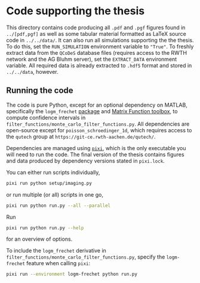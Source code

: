 # Code supporting the thesis
This directory contains code producing all `.pdf` and `.pgf` figures found in `../[pdf,pgf]` as well as some tabular material formatted as LaTeX source code in `../../data/`.
It can also run all simulations supporting the the thesis. To do this, set the `RUN_SIMULATION` environment variable to `"True"`. To freshly extract data from the `QCoDeS` database files (requires access to the RWTH network and the AG Bluhm server), set the `EXTRACT_DATA` environment variable. All required data is already extracted to `.hdf5` format and stored in `../../data`, however.

## Running the code
The code is pure Python, except for an optional dependency on MATLAB, specifically the `logm_frechet` [package](https://www.mathworks.com/matlabcentral/fileexchange/38894-matrix-logarithm-with-frechet-derivatives-and-condition-number) and [Matrix Function toolbox](https://www.mathworks.com/matlabcentral/fileexchange/20820-the-matrix-function-toolbox), to compute confidence intervals in `filter_functions/monte_carlo_filter_functions.py`.
All dependencies are open-source except for `poisson_schroedinger_1d`, which requires access to the `qutech` group at `https://git-ce.rwth-aachen.de/qutech/`.

Dependencies are managed using [`pixi`](https://pixi.sh/), which is the only executable you will need to run the code.
The final version of the thesis contains figures and data produced by dependency versions stated in `pixi.lock`.

You can either run scripts individually,
```sh
pixi run python setup/imaging.py
```
or run multiple (or all) scripts in one go,
```sh
pixi run python run.py --all --parallel
```
Run 
```sh
pixi run python run.py --help
``` 
for an overview of options.

To include the `logm_frechet` derivative in `filter_functions/monte_carlo_filter_functions.py`, specify the `logm-frechet` feature when calling `pixi`:
```sh
pixi run --environment logm-frechet python run.py 
```
